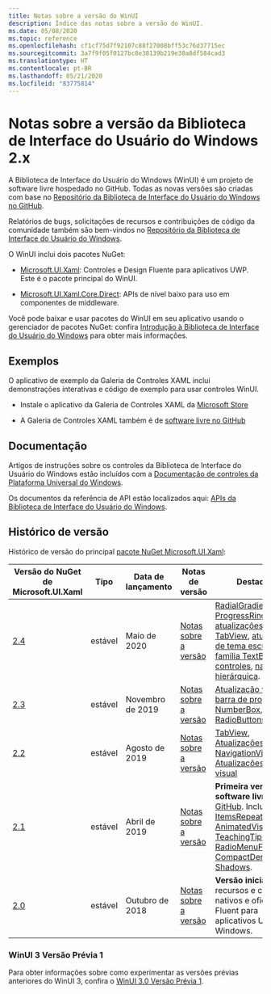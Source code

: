 ```yaml
---
title: Notas sobre a versão do WinUI
description: Índice das notas sobre a versão do WinUI.
ms.date: 05/08/2020
ms.topic: reference
ms.openlocfilehash: cf1cf75d7f92107c88f27008bff53c76d37715ec
ms.sourcegitcommit: 3a7f9f05f0127bc8e38139b219e30a8df584cad3
ms.translationtype: HT
ms.contentlocale: pt-BR
ms.lasthandoff: 05/21/2020
ms.locfileid: "83775814"
---
```

# <a name="windows-ui-library-2x-release-notes"></a>Notas sobre a versão da Biblioteca de Interface do Usuário do Windows 2.x

A Biblioteca de Interface do Usuário do Windows (WinUI) é um projeto de software livre hospedado no GitHub. Todas as novas versões são criadas com base no [Repositório da Biblioteca de Interface do Usuário do Windows no GitHub](https://aka.ms/winui).

Relatórios de bugs, solicitações de recursos e contribuições de código da comunidade também são bem-vindos no [Repositório da Biblioteca de Interface do Usuário do Windows](https://aka.ms/winui).

O WinUI inclui dois pacotes NuGet:

* [Microsoft.UI.Xaml](https://www.nuget.org/packages/Microsoft.UI.Xaml): Controles e Design Fluente para aplicativos UWP. Este é o pacote principal do WinUI.

* [Microsoft.UI.Xaml.Core.Direct](https://www.nuget.org/packages/Microsoft.UI.Xaml.Core.Direct): APIs de nível baixo para uso em componentes de middleware.

Você pode baixar e usar pacotes do WinUI em seu aplicativo usando o gerenciador de pacotes NuGet: confira [Introdução à Biblioteca de Interface do Usuário do Windows](https://docs.microsoft.com/uwp/toolkits/winui/getting-started) para obter mais informações.

## <a name="examples"></a>Exemplos

O aplicativo de exemplo da Galeria de Controles XAML inclui demonstrações interativas e código de exemplo para usar controles WinUI.

* Instale o aplicativo da Galeria de Controles XAML da [Microsoft Store](
https://www.microsoft.com/p/xaml-controls-gallery/9msvh128x2zt)

* A Galeria de Controles XAML também é de [software livre no GitHub](
https://github.com/Microsoft/Xaml-Controls-Gallery)

## <a name="documentation"></a>Documentação

Artigos de instruções sobre os controles da Biblioteca de Interface do Usuário do Windows estão incluídos com a [Documentação de controles da Plataforma Universal do Windows](/windows/uwp/design/controls-and-patterns/).

Os documentos da referência de API estão localizados aqui: [APIs da Biblioteca de Interface do Usuário do Windows](/uwp/api/overview/winui/).

## <a name="version-history"></a>Histórico de versão

Histórico de versão do principal [pacote NuGet Microsoft.UI.Xaml](https://www.nuget.org/packages/Microsoft.UI.Xaml):

| Versão do NuGet de Microsoft.UI.Xaml | Tipo | Data de lançamento | Notas de versão | Destaques |
| --- | --- | --- | --- | --- |
| [2.4](winui-2.4.md) | estável | Maio de 2020 | [Notas sobre a versão](winui-2.4.md) | [RadialGradientBrush](winui-2.4.md#radialgradientbrush), [ProgressRing](winui-2.4.md#progressring), [atualizações de TabView](winui-2.4.md#tabview-updates), [atualizações de tema escuro para a família TextBox de controles](winui-2.4.md#dark-theme-updates-to-textbox-family-of-controls), [navegação hierárquica](winui-2.4.md#hierarchical-navigation).  |
| [2.3](winui-2.3.md) | estável | Novembro de 2019 | [Notas sobre a versão](winui-2.3.md) | [Atualização visual da barra de progresso](winui-2.3.md#progress-bar-visual-refresh), [NumberBox](winui-2.3.md#numberbox), [RadioButtons](winui-2.3.md#radiobuttons) |
| [2.2](winui-2.2.md) | estável | Agosto de 2019 | [Notas sobre a versão](winui-2.2.md) | [TabView](winui-2.2.md#tabview), [Atualizações do NavigationView](winui-2.2.md#navigationview-updates), [Atualizações de estilo visual](winui-2.2.md#visual-style-updates)  |
| [2.1](winui-2.1.md) | estável | Abril de 2019 | [Notas sobre a versão](winui-2.1.md) | **Primeira versão de software livre** do [GitHub](https://github.com/microsoft/microsoft-ui-xaml). Inclui [ItemsRepeater](winui-2.1.md#itemsrepeater), [AnimatedVisualPlayer](winui-2.1.md#animatedvisualplayer), [TeachingTip](winui-2.1.md#teachingtip), [RadioMenuFlyoutItem](winui-2.1.md#radiomenuflyoutitem), [CompactDensity](winui-2.1.md#compactdensity), [Shadows](winui-2.1.md#shadows). |
| [2.0](winui-2.0.md) | estável | Outubro de 2018 | [Notas sobre a versão](winui-2.0.md) | **Versão inicial**. Inclui recursos e controles nativos e oficiais do Fluent para aplicativos UWP do Windows.  |

### <a name="winui-3-preview-1"></a>WinUI 3 Versão Prévia 1

Para obter informações sobre como experimentar as versões prévias anteriores do WinUI 3, confira o [WinUI 3.0 Versão Prévia 1](../../winui3/index.md).
